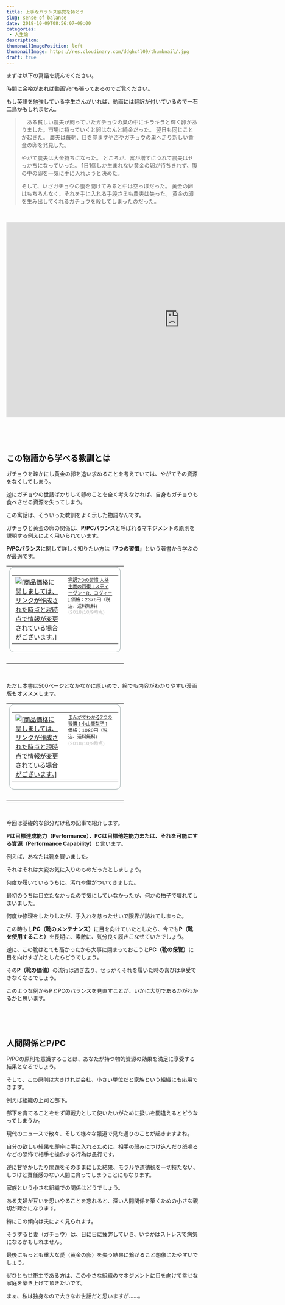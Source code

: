 ```yaml
---
title: 上手なバランス感覚を持とう
slug: sense-of-balance
date: 2018-10-09T08:56:07+09:00
categories: 
 - 人生論
description: 
thumbnailImagePosition: left
thumbnailImage: https://res.cloudinary.com/ddghc4l09/thumbnail/.jpg
draft: true
---
```


<!--more-->

まずは以下の寓話を読んでください。

時間に余裕があれば動画Verも張ってあるのでご覧ください。

もし英語を勉強している学生さんがいれば、動画には翻訳が付いているので一石二鳥かもしれません。
<blockquote>　ある貧しい農夫が飼っていたガチョウの巣の中にキラキラと輝く卵がありました。市場に持っていくと卵はなんと純金だった。 翌日も同じことが起きた。 農夫は毎朝、目を覚ますや否やガチョウの巣へ走り新しい黄金の卵を発見した。

やがて農夫は大金持ちになった。 ところが、富が増すにつれて農夫はせっかちになっていった。 1日1個しか生まれない黄金の卵が待ちきれず、腹の中の卵を一気に手に入れようと決めた。

そして、いざガチョウの腹を開けてみると中は空っぽだった。 黄金の卵はもちろんなく、それを手に入れる手段さえも農夫は失った。 黄金の卵を生み出してくれるガチョウを殺してしまったのだった。</blockquote>
&nbsp;

<iframe src="https://www.youtube.com/embed/UyxSzvgy5RY" width="910" height="512" frameborder="0" allowfullscreen="allowfullscreen"></iframe>

&nbsp;

&nbsp;
<h2>この物語から学べる教訓とは</h2>
ガチョウを疎かにし黄金の卵を追い求めることを考えていては、やがてその資源をなくしてしまう。

逆にガチョウの世話ばかりして卵のことを全く考えなければ、自身もガチョウも食べさせる資源を失ってしまう。

この寓話は、そういった教訓をよく示した物語なんです。

ガチョウと黄金の卵の関係は、<strong>P/PCバランス</strong>と呼ばれるマネジメントの原則を説明する例えによく用いられています。

<strong>P/PCバランス</strong>に関して詳しく知りたい方は『<strong>7つの習慣</strong>』という著書から学ぶのが最適です。
<table border="0" cellspacing="0" cellpadding="0">
<tbody>
<tr>
<td>
<div style="border: 1px solid #95a5a6; border-radius: .75rem; background-color: #ffffff; width: 280px; margin: 0px; padding: 5px; text-align: center; overflow: hidden;">
<table>
<tbody>
<tr>
<td style="width: 128px;"><a style="word-wrap: break-word;" href="https://hb.afl.rakuten.co.jp/hgc/172b7290.eaf4fd1b.172b7291.09443899/?pc=https%3A%2F%2Fitem.rakuten.co.jp%2Fbook%2F12453629%2F&amp;m=http%3A%2F%2Fm.rakuten.co.jp%2Fbook%2Fi%2F16589183%2F&amp;link_type=picttext&amp;ut=eyJwYWdlIjoiaXRlbSIsInR5cGUiOiJwaWN0dGV4dCIsInNpemUiOiIxMjh4MTI4IiwibmFtIjoxLCJuYW1wIjoicmlnaHQiLCJjb20iOjEsImNvbXAiOiJkb3duIiwicHJpY2UiOjEsImJvciI6MSwiY29sIjoxLCJiYnRuIjoxfQ%3D%3D" target="_blank" rel="nofollow noopener"><img style="margin: 2px;" title="[商品価格に関しましては、リンクが作成された時点と現時点で情報が変更されている場合がございます。]" src="https://hbb.afl.rakuten.co.jp/hgb/172b7290.eaf4fd1b.172b7291.09443899/?me_id=1213310&amp;item_id=16589183&amp;m=https%3A%2F%2Fthumbnail.image.rakuten.co.jp%2F%400_mall%2Fbook%2Fcabinet%2F0246%2F9784863940246.jpg%3F_ex%3D80x80&amp;pc=https%3A%2F%2Fthumbnail.image.rakuten.co.jp%2F%400_mall%2Fbook%2Fcabinet%2F0246%2F9784863940246.jpg%3F_ex%3D128x128&amp;s=128x128&amp;t=picttext" alt="[商品価格に関しましては、リンクが作成された時点と現時点で情報が変更されている場合がございます。]" border="0" /></a></td>
<td style="vertical-align: top; width: 136px;">
<p style="font-size: 12px; line-height: 1.4em; text-align: left; margin: 0px; padding: 2px 6px; word-wrap: break-word;"><a style="word-wrap: break-word;" href="https://hb.afl.rakuten.co.jp/hgc/172b7290.eaf4fd1b.172b7291.09443899/?pc=https%3A%2F%2Fitem.rakuten.co.jp%2Fbook%2F12453629%2F&amp;m=http%3A%2F%2Fm.rakuten.co.jp%2Fbook%2Fi%2F16589183%2F&amp;link_type=picttext&amp;ut=eyJwYWdlIjoiaXRlbSIsInR5cGUiOiJwaWN0dGV4dCIsInNpemUiOiIxMjh4MTI4IiwibmFtIjoxLCJuYW1wIjoicmlnaHQiLCJjb20iOjEsImNvbXAiOiJkb3duIiwicHJpY2UiOjEsImJvciI6MSwiY29sIjoxLCJiYnRuIjoxfQ%3D%3D" target="_blank" rel="nofollow noopener">完訳7つの習慣 人格主義の回復 [ スティーヴン・R．コヴィー ]</a>
価格：2376円（税込、送料無料) <span style="color: #bbb;">(2018/10/9時点)</span></p>
</td>
</tr>
</tbody>
</table>
</div>
&nbsp;
<p style="color: #000000; font-size: 12px; line-height: 1.4em; margin: 5px; word-wrap: break-word;"></p>
</td>
</tr>
</tbody>
</table>
&nbsp;

ただし本書は500ページとなかなかに厚いので、絵でも内容がわかりやすい漫画版もオススメします。
<table border="0" cellspacing="0" cellpadding="0">
<tbody>
<tr>
<td>
<div style="border: 1px solid #95a5a6; border-radius: .75rem; background-color: #ffffff; width: 280px; margin: 0px; padding: 5px; text-align: center; overflow: hidden;">
<table>
<tbody>
<tr>
<td style="width: 128px;"><a style="word-wrap: break-word;" href="https://hb.afl.rakuten.co.jp/hgc/172b7290.eaf4fd1b.172b7291.09443899/?pc=https%3A%2F%2Fitem.rakuten.co.jp%2Fbook%2F12505149%2F&amp;m=http%3A%2F%2Fm.rakuten.co.jp%2Fbook%2Fi%2F16652717%2F&amp;link_type=picttext&amp;ut=eyJwYWdlIjoiaXRlbSIsInR5cGUiOiJwaWN0dGV4dCIsInNpemUiOiIxMjh4MTI4IiwibmFtIjoxLCJuYW1wIjoicmlnaHQiLCJjb20iOjEsImNvbXAiOiJkb3duIiwicHJpY2UiOjEsImJvciI6MSwiY29sIjoxLCJiYnRuIjoxfQ%3D%3D" target="_blank" rel="nofollow noopener"><img style="margin: 2px;" title="[商品価格に関しましては、リンクが作成された時点と現時点で情報が変更されている場合がございます。]" src="https://hbb.afl.rakuten.co.jp/hgb/172b7290.eaf4fd1b.172b7291.09443899/?me_id=1213310&amp;item_id=16652717&amp;m=https%3A%2F%2Fthumbnail.image.rakuten.co.jp%2F%400_mall%2Fbook%2Fcabinet%2F5314%2F9784800215314.jpg%3F_ex%3D80x80&amp;pc=https%3A%2F%2Fthumbnail.image.rakuten.co.jp%2F%400_mall%2Fbook%2Fcabinet%2F5314%2F9784800215314.jpg%3F_ex%3D128x128&amp;s=128x128&amp;t=picttext" alt="[商品価格に関しましては、リンクが作成された時点と現時点で情報が変更されている場合がございます。]" border="0" /></a></td>
<td style="vertical-align: top; width: 136px;">
<p style="font-size: 12px; line-height: 1.4em; text-align: left; margin: 0px; padding: 2px 6px; word-wrap: break-word;"><a style="word-wrap: break-word;" href="https://hb.afl.rakuten.co.jp/hgc/172b7290.eaf4fd1b.172b7291.09443899/?pc=https%3A%2F%2Fitem.rakuten.co.jp%2Fbook%2F12505149%2F&amp;m=http%3A%2F%2Fm.rakuten.co.jp%2Fbook%2Fi%2F16652717%2F&amp;link_type=picttext&amp;ut=eyJwYWdlIjoiaXRlbSIsInR5cGUiOiJwaWN0dGV4dCIsInNpemUiOiIxMjh4MTI4IiwibmFtIjoxLCJuYW1wIjoicmlnaHQiLCJjb20iOjEsImNvbXAiOiJkb3duIiwicHJpY2UiOjEsImJvciI6MSwiY29sIjoxLCJiYnRuIjoxfQ%3D%3D" target="_blank" rel="nofollow noopener">まんがでわかる7つの習慣 [ 小山鹿梨子 ]</a>
価格：1080円（税込、送料無料) <span style="color: #bbb;">(2018/10/9時点)</span></p>
</td>
</tr>
</tbody>
</table>
</div>
&nbsp;
<p style="color: #000000; font-size: 12px; line-height: 1.4em; margin: 5px; word-wrap: break-word;"></p>
</td>
</tr>
</tbody>
</table>
&nbsp;

今回は基礎的な部分だけ私の記事で紹介します。

<strong>Pは目標達成能力（Performance）、PCは目標他姓能力または、それを可能にする資源（Performance Capability）</strong>と言います。

例えば、あなたは靴を買いました。

それはそれは大変お気に入りのものだったとしましょう。

何度か履いているうちに、汚れや傷がついてきました。

最初のうちは目立たなかったので気にしていなかったが、何かの拍子で壊れてしまいました。

何度か修理をしたりしたが、手入れを怠ったせいで限界が訪れてしまった。

この時もし<strong>PC（靴のメンテナンス）</strong>に目を向けていたとしたら、今でも<strong>P（靴を使用すること）</strong>を長期に、素敵に、気分良く履きこなせていたでしょう。

逆に、この靴はとても高かったから大事に閉まっておこうと<strong>PC（靴の保管）</strong>に目を向けすぎたとしたらどうでしょう。

その<strong>P（靴の価値）</strong>の流行は過ぎ去り、せっかくそれを履いた時の喜びは享受できなくなるでしょう。

このような例からPとPCのバランスを見直すことが、いかに大切であるかがわかるかと思います。

&nbsp;

&nbsp;
<h2>人間関係とP/PC</h2>
P/PCの原則を意識することは、あなたが持つ物的資源の効果を満足に享受する結果となるでしょう。

そして、この原則は大きければ会社、小さい単位だと家族という組織にも応用できます。

例えば組織の上司と部下。

部下を育てることをせず即戦力として使いたいがために扱いを間違えるとどうなってしまうか。

現代のニュースで散々、そして様々な報道で見た通りのことが起きますよね。

自分の欲しい結果を即座に手に入れるために、相手の弱みにつけ込んだり怒鳴るなどの恐怖で相手を操作する行為は愚行です。

逆に甘やかしたり問題をそのままにした結果、モラルや道徳観を一切持たない、しつけと責任感のない人間に育ってしまうことにもなります。

家族という小さな組織での関係はどうでしょう。

ある夫婦が互いを思いやることを忘れると、深い人間関係を築くための小さな親切が疎かになります。

特にこの傾向は夫によく見られます。

そうすると妻（ガチョウ）は、日に日に疲弊していき、いつかはストレスで病気になるかもしれません。

最後にもっとも重大な愛（黄金の卵）を失う結果に繋がること想像にたやすいでしょう。

ぜひとも世帯主である方は、この小さな組織のマネジメントに目を向けて幸せな家庭を築き上げて頂きたいです。

まぁ、私は独身なので大きなお世話だと思いますが……。
